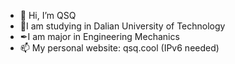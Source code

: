 - 👋 Hi, I’m QSQ
- 🏫I am studying in Dalian University of Technology
- ✒I am major in Engineering Mechanics
- 📫 My personal website: qsq.cool (IPv6 needed)

<!---
SIANQSQ/SIANQSQ is a ✨ special ✨ repository because its `README.md` (this file) appears on your GitHub profile.
You can click the Preview link to take a look at your changes.
--->
